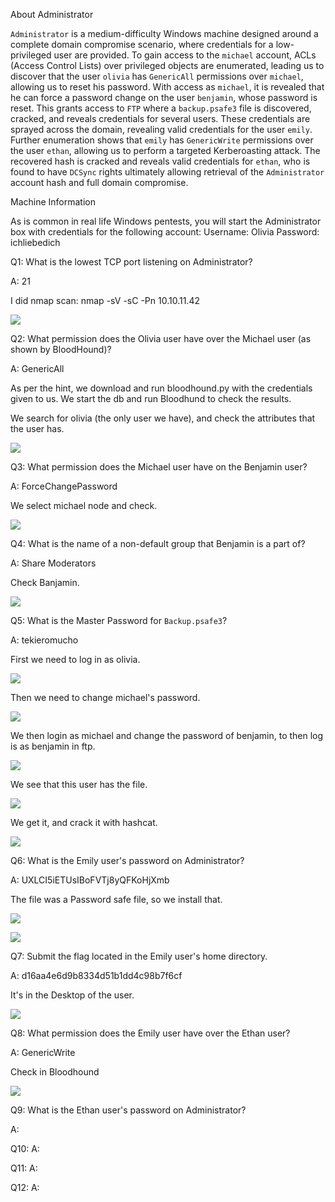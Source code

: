 
About Administrator

`Administrator` is a medium-difficulty Windows machine designed around a complete domain compromise scenario, where credentials for a low-privileged user are provided. To gain access to the `michael` account, ACLs (Access Control Lists) over privileged objects are enumerated, leading us to discover that the user `olivia` has `GenericAll` permissions over `michael`, allowing us to reset his password. With access as `michael`, it is revealed that he can force a password change on the user `benjamin`, whose password is reset. This grants access to `FTP` where a `backup.psafe3` file is discovered, cracked, and reveals credentials for several users. These credentials are sprayed across the domain, revealing valid credentials for the user `emily`. Further enumeration shows that `emily` has `GenericWrite` permissions over the user `ethan`, allowing us to perform a targeted Kerberoasting attack. The recovered hash is cracked and reveals valid credentials for `ethan`, who is found to have `DCSync` rights ultimately allowing retrieval of the `Administrator` account hash and full domain compromise.


Machine Information

As is common in real life Windows pentests, you will start the Administrator box with credentials for the following account: Username: Olivia Password: ichliebedich



Q1: What is the lowest TCP port listening on Administrator?

A: 21

I did nmap scan: nmap -sV -sC -Pn 10.10.11.42

![](../../Img/Pasted%20image%2020250502141356.png)

Q2: What permission does the Olivia user have over the Michael user (as shown by BloodHound)?

A: GenericAll

As per the hint, we download and run bloodhound.py  with the credentials given to us. We start the db and run Bloodhund to check the results.

We search for olivia (the only user we have), and check the attributes that the user has.

![](../../Img/Pasted%20image%2020250502150237.png)

Q3: What permission does the Michael user have on the Benjamin user?

A: ForceChangePassword

We select michael node and check.

![](../../Img/Pasted%20image%2020250502151431.png)

Q4: What is the name of a non-default group that Benjamin is a part of?

A: Share Moderators

Check Banjamin.

![](../../Img/Pasted%20image%2020250502151559.png)

Q5: What is the Master Password for `Backup.psafe3`?

A: tekieromucho

First we need to log in as olivia.

![](../../Img/Pasted%20image%2020250502155230.png)

Then we need to change michael's password.

![](../../Img/Pasted%20image%2020250502155313.png)

We then login as michael and change the password of benjamin, to then log is as benjamin in ftp.

![](../../Img/Pasted%20image%2020250502155432.png)

We see that this user has the file.

![](../../Img/Pasted%20image%2020250502155504.png)

We get it, and crack it with hashcat.

![](../../Img/Pasted%20image%2020250502155124.png)

Q6: What is the Emily user's password on Administrator?

A: UXLCI5iETUsIBoFVTj8yQFKoHjXmb

The file was a Password safe file, so we install that.

![](../../Img/Pasted%20image%2020250502155733.png)

![](../../Img/Pasted%20image%2020250502160036.png)

Q7: Submit the flag located in the Emily user's home directory.

A: d16aa4e6d9b8334d51b1dd4c98b7f6cf

It's in the Desktop of the user.

![](../../Img/Pasted%20image%2020250502160400.png)

Q8: What permission does the Emily user have over the Ethan user?

A: GenericWrite

Check in Bloodhound

![](../../Img/Pasted%20image%2020250502160504.png)

Q9: What is the Ethan user's password on Administrator?

A: 

Q10: 
A: 

Q11: 
A: 

Q12: 
A: 
